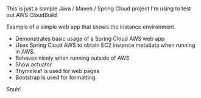 # 
This is just a sample Java / Maven / Spring Cloud project I'm using to test out AWS CloudBuild          
    
Example of a simple web app that shows the instance environment.    
- Demonstrates basic usage of a Spring Cloud AWS web app   
- Uses Spring Cloud AWS to obtain EC2 instance metadata when running in AWS.   
- Behaves nicely when running outside of AWS    
- Show actuator  
- Thymeleaf is used for web pages      
- Bootstrap is used for formatting.    

Snuh! 
       
 
